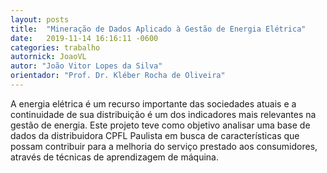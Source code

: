 ```yaml
---
layout: posts
title:  "Mineração de Dados Aplicado à Gestão de Energia Elétrica"
date:   2019-11-14 16:16:11 -0600
categories: trabalho
autornick: JoaoVL
autor: "João Vitor Lopes da Silva"
orientador: "Prof. Dr. Kléber Rocha de Oliveira"
---
```

A energia elétrica é um recurso importante das sociedades atuais e a continuidade de sua distribuição é um dos indicadores mais relevantes na gestão de energia. Este projeto teve como objetivo analisar uma base de dados da distribuidora CPFL Paulista em busca de características que possam contribuir para a melhoria do serviço prestado aos consumidores, através de técnicas de aprendizagem de máquina.

